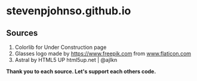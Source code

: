 # stevenpjohnso.github.io
## Sources
  1. Colorlib for Under Construction page
  2. Glasses logo made by https://www.freepik.com from www.flaticon.com
  3. Astral by HTML5 UP html5up.net | @ajlkn

  **Thank you to each source. Let's support each others code.**
